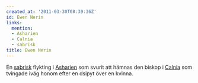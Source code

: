 ```yaml
---
created_at: '2011-03-30T08:39:36Z'
id: Ewen Nerin
links:
  mention:
  - Asharien
  - Calnia
  - sabrisk
title: Ewen Nerin
---
```


En [sabrisk] flykting i [Asharien] som svurit att hämnas den biskop i [Calnia] som tvingade iväg
honom efter en dsipyt över en kvinna.

  [sabrisk]: sabrisk
  [Asharien]: Asharien
  [Calnia]: Calnia
